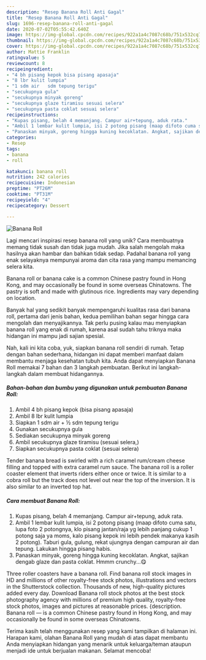 ```yaml
---
description: "Resep Banana Roll Anti Gagal"
title: "Resep Banana Roll Anti Gagal"
slug: 1696-resep-banana-roll-anti-gagal
date: 2020-07-02T05:55:42.640Z
image: https://img-global.cpcdn.com/recipes/922a1a4c7087c68b/751x532cq70/banana-roll-foto-resep-utama.jpg
thumbnail: https://img-global.cpcdn.com/recipes/922a1a4c7087c68b/751x532cq70/banana-roll-foto-resep-utama.jpg
cover: https://img-global.cpcdn.com/recipes/922a1a4c7087c68b/751x532cq70/banana-roll-foto-resep-utama.jpg
author: Mattie Franklin
ratingvalue: 5
reviewcount: 8
recipeingredient:
- "4 bh pisang kepok bisa pisang apasaja"
- "8 lbr kulit lumpia"
- "1 sdm air   sdm tepung terigu"
- "secukupnya gula"
- "secukupnya minyak goreng"
- "secukupnya glaze tiramisu sesuai selera"
- "secukupnya pasta coklat sesuai selera"
recipeinstructions:
- "Kupas pisang, belah 4 memanjang. Campur air+tepung, aduk rata."
- "Ambil 1 lembar kulit lumpia, isi 2 potong pisang (maap difoto cuma satu, lupa foto 2 potongnya, klo pisang jantan/raja yg lebih panjang cukup 1 potong saja ya moms, kalo pisang kepok ini lebih pendek makanya kasih 2 potong). Taburi gula, gulung, rekat ujungnya dengan campuran air dan tepung. Lakukan hingga pisang habis."
- "Panaskan minyak, goreng hingga kuning kecoklatan. Angkat, sajikan dengab glaze dan pasta coklat. Hmmm crunchy...😋"
categories:
- Resep
tags:
- banana
- roll

katakunci: banana roll 
nutrition: 242 calories
recipecuisine: Indonesian
preptime: "PT26M"
cooktime: "PT31M"
recipeyield: "4"
recipecategory: Dessert

---
```



![Banana Roll](https://img-global.cpcdn.com/recipes/922a1a4c7087c68b/751x532cq70/banana-roll-foto-resep-utama.jpg)

Lagi mencari inspirasi resep banana roll yang unik? Cara membuatnya memang tidak susah dan tidak juga mudah. Jika salah mengolah maka hasilnya akan hambar dan bahkan tidak sedap. Padahal banana roll yang enak selayaknya mempunyai aroma dan cita rasa yang mampu memancing selera kita.

Banana roll or banana cake is a common Chinese pastry found in Hong Kong, and may occasionally be found in some overseas Chinatowns. The pastry is soft and made with glutinous rice. Ingredients may vary depending on location.

Banyak hal yang sedikit banyak mempengaruhi kualitas rasa dari banana roll, pertama dari jenis bahan, kedua pemilihan bahan segar hingga cara mengolah dan menyajikannya. Tak perlu pusing kalau mau menyiapkan banana roll yang enak di rumah, karena asal sudah tahu triknya maka hidangan ini mampu jadi sajian spesial.


Nah, kali ini kita coba, yuk, siapkan banana roll sendiri di rumah. Tetap dengan bahan sederhana, hidangan ini dapat memberi manfaat dalam membantu menjaga kesehatan tubuh kita. Anda dapat menyiapkan Banana Roll memakai 7 bahan dan 3 langkah pembuatan. Berikut ini langkah-langkah dalam membuat hidangannya.

<!--inarticleads1-->

##### Bahan-bahan dan bumbu yang digunakan untuk pembuatan Banana Roll:

1. Ambil 4 bh pisang kepok (bisa pisang apasaja)
1. Ambil 8 lbr kulit lumpia
1. Siapkan 1 sdm air + ½ sdm tepung terigu
1. Gunakan secukupnya gula
1. Sediakan secukupnya minyak goreng
1. Ambil secukupnya glaze tiramisu (sesuai selera,)
1. Siapkan secukupnya pasta coklat (sesuai selera)


Tender banana bread is swirled with a rich caramel rum/cream cheese filling and topped with extra caramel rum sauce. The banana roll is a roller coaster element that inverts riders either once or twice. It is similar to a cobra roll but the track does not level out near the top of the inversion. It is also similar to an inverted top hat. 

<!--inarticleads2-->

##### Cara membuat Banana Roll:

1. Kupas pisang, belah 4 memanjang. Campur air+tepung, aduk rata.
1. Ambil 1 lembar kulit lumpia, isi 2 potong pisang (maap difoto cuma satu, lupa foto 2 potongnya, klo pisang jantan/raja yg lebih panjang cukup 1 potong saja ya moms, kalo pisang kepok ini lebih pendek makanya kasih 2 potong). Taburi gula, gulung, rekat ujungnya dengan campuran air dan tepung. Lakukan hingga pisang habis.
1. Panaskan minyak, goreng hingga kuning kecoklatan. Angkat, sajikan dengab glaze dan pasta coklat. Hmmm crunchy...😋


Three roller coasters have a banana roll. Find banana roll stock images in HD and millions of other royalty-free stock photos, illustrations and vectors in the Shutterstock collection. Thousands of new, high-quality pictures added every day. Download Banana roll stock photos at the best stock photography agency with millions of premium high quality, royalty-free stock photos, images and pictures at reasonable prices. {description. Banana roll — is a common Chinese pastry found in Hong Kong, and may occasionally be found in some overseas Chinatowns. 

Terima kasih telah menggunakan resep yang kami tampilkan di halaman ini. Harapan kami, olahan Banana Roll yang mudah di atas dapat membantu Anda menyiapkan hidangan yang menarik untuk keluarga/teman ataupun menjadi ide untuk berjualan makanan. Selamat mencoba!
